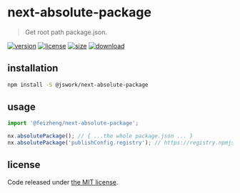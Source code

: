 # next-absolute-package
> Get root path package.json.

[![version][version-image]][version-url]
[![license][license-image]][license-url]
[![size][size-image]][size-url]
[![download][download-image]][download-url]

## installation
```bash
npm install -S @jswork/next-absolute-package
```

## usage
```js
import '@feizheng/next-absolute-package';

nx.absolutePackage(); // { ...the whole package.json ... }
nx.absolutePackage('publishConfig.registry'); // https://registry.npmjs.org/
```

## license
Code released under [the MIT license](https://github.com/afeiship/next-absolute-package/blob/master/LICENSE.txt).

[version-image]: https://img.shields.io/npm/v/@jswork/next-absolute-package
[version-url]: https://npmjs.org/package/@jswork/next-absolute-package

[license-image]: https://img.shields.io/npm/l/@jswork/next-absolute-package
[license-url]: https://github.com/afeiship/next-absolute-package/blob/master/LICENSE.txt

[size-image]: https://img.shields.io/bundlephobia/minzip/@jswork/next-absolute-package
[size-url]: https://github.com/afeiship/next-absolute-package/blob/master/dist/next-absolute-package.min.js

[download-image]: https://img.shields.io/npm/dm/@jswork/next-absolute-package
[download-url]: https://www.npmjs.com/package/@jswork/next-absolute-package
